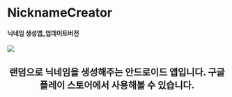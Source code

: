 # NicknameCreator
#### 닉네임 생성앱_업데이트버전

<img src="https://img.shields.io/badge/android-3DDC84?style=flat-square&logo=android&logoColor=ffffff"/>

<div align=center>
  <h2>랜덤으로 닉네임을 생성해주는 안드로이드 앱입니다. 구글 플레이 스토어에서 사용해볼 수 있습니다.</h2>
</div>
